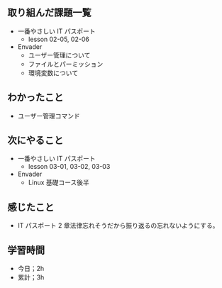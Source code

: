 ## 取り組んだ課題一覧

- 一番やさしい IT パスポート
  - lesson 02-05, 02-06
- Envader
  - ユーザー管理について
  - ファイルとパーミッション
  - 環境変数について

## わかったこと

- ユーザー管理コマンド

## 次にやること

- 一番やさしい IT パスポート
  - lesson 03-01, 03-02, 03-03
- Envader
  - Linux 基礎コース後半

## 感じたこと

- IT パスポート 2 章法律忘れそうだから振り返るの忘れないようにする。

## 学習時間

- 今日；2h
- 累計；3h
